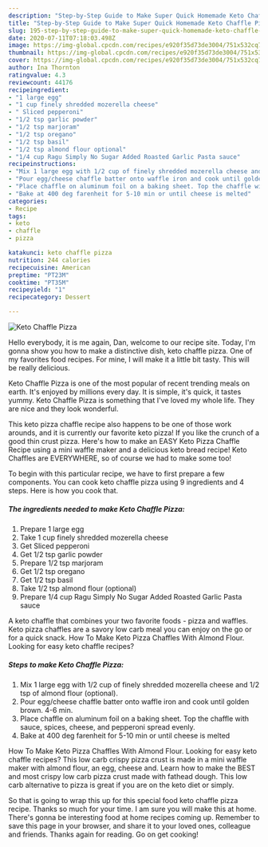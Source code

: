 ```yaml
---
description: "Step-by-Step Guide to Make Super Quick Homemade Keto Chaffle Pizza"
title: "Step-by-Step Guide to Make Super Quick Homemade Keto Chaffle Pizza"
slug: 195-step-by-step-guide-to-make-super-quick-homemade-keto-chaffle-pizza
date: 2020-07-11T07:18:03.498Z
image: https://img-global.cpcdn.com/recipes/e920f35d73de3004/751x532cq70/keto-chaffle-pizza-recipe-main-photo.jpg
thumbnail: https://img-global.cpcdn.com/recipes/e920f35d73de3004/751x532cq70/keto-chaffle-pizza-recipe-main-photo.jpg
cover: https://img-global.cpcdn.com/recipes/e920f35d73de3004/751x532cq70/keto-chaffle-pizza-recipe-main-photo.jpg
author: Ina Thornton
ratingvalue: 4.3
reviewcount: 44176
recipeingredient:
- "1 large egg"
- "1 cup finely shredded mozerella cheese"
- " Sliced pepperoni"
- "1/2 tsp garlic powder"
- "1/2 tsp marjoram"
- "1/2 tsp oregano"
- "1/2 tsp basil"
- "1/2 tsp almond flour optional"
- "1/4 cup Ragu Simply No Sugar Added Roasted Garlic Pasta sauce"
recipeinstructions:
- "Mix 1 large egg with 1/2 cup of finely shredded mozerella cheese and 1/2 tsp of almond flour (optional)."
- "Pour egg/cheese chaffle batter onto waffle iron and cook until golden brown. 4-6 min."
- "Place chaffle on aluminum foil on a baking sheet. Top the chaffle with sauce, spices, cheese, and pepperoni spread evenly."
- "Bake at 400 deg farenheit for 5-10 min or until cheese is melted"
categories:
- Recipe
tags:
- keto
- chaffle
- pizza

katakunci: keto chaffle pizza 
nutrition: 244 calories
recipecuisine: American
preptime: "PT23M"
cooktime: "PT35M"
recipeyield: "1"
recipecategory: Dessert

---
```



![Keto Chaffle Pizza](https://img-global.cpcdn.com/recipes/e920f35d73de3004/751x532cq70/keto-chaffle-pizza-recipe-main-photo.jpg)

Hello everybody, it is me again, Dan, welcome to our recipe site. Today, I'm gonna show you how to make a distinctive dish, keto chaffle pizza. One of my favorites food recipes. For mine, I will make it a little bit tasty. This will be really delicious.

Keto Chaffle Pizza is one of the most popular of recent trending meals on earth. It's enjoyed by millions every day. It is simple, it's quick, it tastes yummy. Keto Chaffle Pizza is something that I've loved my whole life. They are nice and they look wonderful.

This keto pizza chaffle recipe also happens to be one of those work arounds, and it is currently our favorite keto pizza! If you like the crunch of a good thin crust pizza. Here&#39;s how to make an EASY Keto Pizza Chaffle Recipe using a mini waffle maker and a delicious keto bread recipe! Keto Chaffles are EVERYWHERE, so of course we had to make some too!


To begin with this particular recipe, we have to first prepare a few components. You can cook keto chaffle pizza using 9 ingredients and 4 steps. Here is how you cook that.

<!--inarticleads1-->

##### The ingredients needed to make Keto Chaffle Pizza:

1. Prepare 1 large egg
1. Take 1 cup finely shredded mozerella cheese
1. Get  Sliced pepperoni
1. Get 1/2 tsp garlic powder
1. Prepare 1/2 tsp marjoram
1. Get 1/2 tsp oregano
1. Get 1/2 tsp basil
1. Take 1/2 tsp almond flour (optional)
1. Prepare 1/4 cup Ragu Simply No Sugar Added Roasted Garlic Pasta sauce


A keto chaffle that combines your two favorite foods - pizza and waffles. Keto pizza chaffles are a savory low carb meal you can enjoy on the go or for a quick snack. How To Make Keto Pizza Chaffles With Almond Flour. Looking for easy keto chaffle recipes? 

<!--inarticleads2-->

##### Steps to make Keto Chaffle Pizza:

1. Mix 1 large egg with 1/2 cup of finely shredded mozerella cheese and 1/2 tsp of almond flour (optional).
1. Pour egg/cheese chaffle batter onto waffle iron and cook until golden brown. 4-6 min.
1. Place chaffle on aluminum foil on a baking sheet. Top the chaffle with sauce, spices, cheese, and pepperoni spread evenly.
1. Bake at 400 deg farenheit for 5-10 min or until cheese is melted


How To Make Keto Pizza Chaffles With Almond Flour. Looking for easy keto chaffle recipes? This low carb crispy pizza crust is made in a mini waffle maker with almond flour, an egg, cheese and. Learn how to make the BEST and most crispy low carb pizza crust made with fathead dough. This low carb alternative to pizza is great if you are on the keto diet or simply. 

So that is going to wrap this up for this special food keto chaffle pizza recipe. Thanks so much for your time. I am sure you will make this at home. There's gonna be interesting food at home recipes coming up. Remember to save this page in your browser, and share it to your loved ones, colleague and friends. Thanks again for reading. Go on get cooking!
